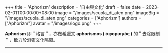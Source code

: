 +++
title = 'Aphorizm'
description = '自由與文化'
draft = false
date = 2023-02-01T00:00:00+08:00
image = "/images/scuola_di_aten.png"
imageBig = "/images/scuola_di_aten.png"
categories = ['Aphorizm']
authors = ["Aphorizm"]
avatar = "/images/logo.png"
+++

__Aphorism__ 即＂格言＂，亦做希臘文 __aphorismos ( ἀφορισμός )__ 的＂去除限制＂，致力於消弭文化隔閡。

***

